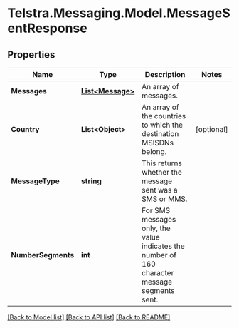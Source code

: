 # Telstra.Messaging.Model.MessageSentResponse

## Properties

Name | Type | Description | Notes
------------ | ------------- | ------------- | -------------
**Messages** | [**List&lt;Message&gt;**](Message.md) | An array of messages. | 
**Country** | **List&lt;Object&gt;** | An array of the countries to which the destination MSISDNs belong. | [optional] 
**MessageType** | **string** | This returns whether the message sent was a SMS or MMS. | 
**NumberSegments** | **int** | For SMS messages only, the value indicates the number of 160 character message segments sent.  | 

[[Back to Model list]](../README.md#documentation-for-models) [[Back to API list]](../README.md#documentation-for-api-endpoints) [[Back to README]](../README.md)

